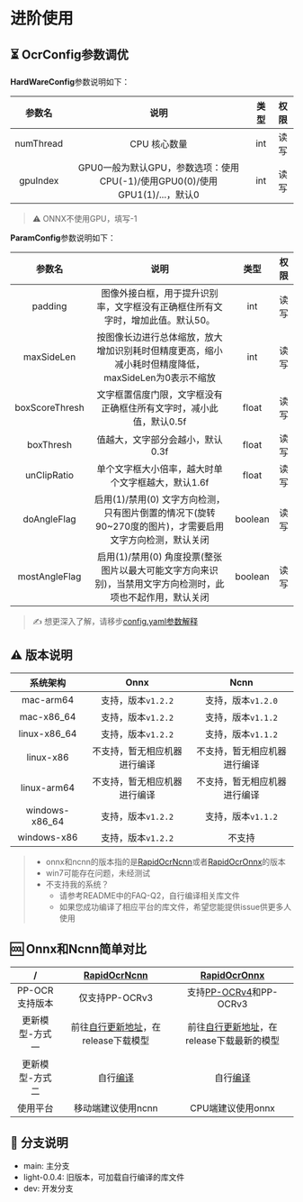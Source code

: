 # 进阶使用

## :hourglass_flowing_sand: OcrConfig参数调优

**HardWareConfig**参数说明如下：

|  参数名   |                             说明                             | 类型 | 权限 |
| :-------: | :----------------------------------------------------------: | :--: | :--: |
| numThread |                         CPU 核心数量                         | int  | 读写 |
| gpuIndex  | GPU0一般为默认GPU，参数选项：使用CPU(-1)/使用GPU0(0)/使用GPU1(1)/...，默认0 | int  | 读写 |

> ⚠️ ONNX不使用GPU，填写-1

**ParamConfig**参数说明如下：

|     参数名     |                             说明                             |  类型   | 权限 |
| :------------: | :----------------------------------------------------------: | :-----: | :--: |
|    padding     | 图像外接白框，用于提升识别率，文字框没有正确框住所有文字时，增加此值。默认50。 |   int   | 读写 |
|   maxSideLen   | 按图像长边进行总体缩放，放大增加识别耗时但精度更高，缩小减小耗时但精度降低，maxSideLen为0表示不缩放 |   int   | 读写 |
| boxScoreThresh | 文字框置信度门限，文字框没有正确框住所有文字时，减小此值，默认0.5f |  float  | 读写 |
|   boxThresh    |               值越大，文字部分会越小，默认0.3f               |  float  | 读写 |
|  unClipRatio   |      单个文字框大小倍率，越大时单个文字框越大，默认1.6f      |  float  | 读写 |
|  doAngleFlag   | 启用(1)/禁用(0) 文字方向检测，只有图片倒置的情况下(旋转90~270度的图片)，才需要启用文字方向检测，默认关闭 | boolean | 读写 |
| mostAngleFlag  | 启用(1)/禁用(0) 角度投票(整张图片以最大可能文字方向来识别)，当禁用文字方向检测时，此项也不起作用，默认关闭 | boolean | 读写 |

> ✍️ 想更深入了解，请移步[config.yaml参数解释](https://rapidai.github.io/RapidOCRDocs/docs/blog/02_config_parameter/)


## ⚠️ 版本说明

|    系统架构    |             Onnx             |             Ncnn             |
| :------------: | :--------------------------: | :--------------------------: |
|   mac-arm64    |      支持，版本`v1.2.2`      |      支持，版本`v1.2.0`      |
|   mac-x86_64   |      支持，版本`v1.2.2`      |      支持，版本`v1.1.2`      |
|  linux-x86_64  |      支持，版本`v1.2.2`      |      支持，版本`v1.1.2`      |
|   linux-x86    | 不支持，暂无相应机器进行编译 | 不支持，暂无相应机器进行编译 |
|  linux-arm64   | 不支持，暂无相应机器进行编译 | 不支持，暂无相应机器进行编译 |
| windows-x86_64 |      支持，版本`v1.2.2`      |      支持，版本`v1.1.2`      |
|  windows-x86   |      支持，版本`v1.2.2`      |            不支持            |

> - onnx和ncnn的版本指的是[RapidOcrNcnn](https://github.com/RapidAI/RapidOcrNcnn)或者[RapidOcrOnnx](https://github.com/RapidAI/RapidOcrOnnx)的版本
> - win7可能存在问题，未经测试
> - 不支持我的系统？
>   - 请参考README中的FAQ-Q2，自行编译相关库文件
>   - 如果您成功编译了相应平台的库文件，希望您能提供issue供更多人使用

## 🆒 Onnx和Ncnn简单对比

|        /        |   [RapidOcrNcnn](https://github.com/RapidAI/RapidOcrNcnn)    |   [RapidOcrOnnx](https://github.com/RapidAI/RapidOcrOnnx)    |
| :-------------: | :----------------------------------------------------------: | :----------------------------------------------------------: |
| PP-OCR支持版本  |                        仅支持PP-OCRv3                        | 支持[PP-OCRv4](https://github.com/PaddlePaddle/PaddleOCR/blob/release/2.7/doc/doc_ch/PP-OCRv4_introduction.md)和PP-OCRv3 |
| 更新模型-方式一 | 前往[自行更新地址](https://github.com/RapidAI/RapidOcrNcnn)，在release下载模型 | 前往[自行更新地址](https://github.com/RapidAI/RapidOcrOnnx)，在release下载最新的模型 |
| 更新模型-方式二 |                 自行[编译](./COMPILE_LIB.md)                 |                 自行[编译](./COMPILE_LIB.md)                 |
|    使用平台     |                      移动端建议使用ncnn                      |                      CPU端建议使用onnx                       |

## :saxophone: 分支说明

- main: 主分支
- light-0.0.4: 旧版本，可加载自行编译的库文件
- dev: 开发分支
